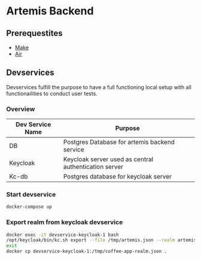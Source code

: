 # Artemis Backend




## Prerequestites

- [Make](https://wiki.ubuntuusers.de/Makefile/)
- [Air](https://github.com/air-verse/air)




## Devservices

Devservices fulfill the purpose to have a full functioning local setup with all
functionailities to conduct user tests.

### Overview

| Dev Service Name | Purpose                                               |
| ---------------- | ----------------------------------------------------- |
| DB               | Postgres Database for artemis backend service         |
| Keycloak         | Keycloak server used as central authentication server |
| Kc-db            | Postgres database for keycloak server                 |






### Start devservice

```bash
docker-compose up
```



### Export realm from keycloak devservice

```bash
docker exec -it devservice-keycloak-1 bash
/opt/keycloak/bin/kc.sh export --file /tmp/artemis.json --realm artemis
exit
docker cp devservice-keycloak-1:/tmp/coffee-app-realm.json .
```